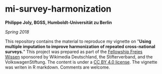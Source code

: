 # mi-survey-harmonization
**Philippe Joly, BGSS, Humboldt-Universität zu Berlin**

_Spring 2018_

This repository contains the material to reproduce my vignette on "**Using multiple imputation to improve harmonization of repeated cross-national surveys.**" This project was prepared as part of the [Fellowship Freies Wissen](https://wikimedia.de/wiki/BildungWissenschaftKultur/Fellowprogramm) sponsored by Wikimedia Deutschland, the Stifterverband, and the VolkswagenStiftung. The content is under a [CC BY 4.0 license](https://creativecommons.org/licenses/by/4.0/). The vignette was writen in R markdown. Comments are welcome.